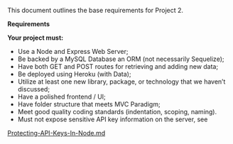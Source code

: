 This document outlines the base requirements for Project 2.

**Requirements**

**Your project must:**
* Use a Node and Express Web Server;
* Be backed by a MySQL Database an ORM (not necessarily Sequelize);
* Have both GET and POST routes for retrieving and adding new data;
* Be deployed using Heroku (with Data);
* Utilize at least one new library, package, or technology that we haven’t discussed;
* Have a polished frontend / UI;
* Have folder structure that meets MVC Paradigm;
* Meet good quality coding standards (indentation, scoping, naming).
* Must not expose sensitive API key information on the server, see 

[Protecting-API-Keys-In-Node.md](../../../10-nodejs/03-Supplemental/Protecting-API-Keys-In-Node.md)
